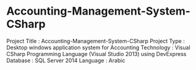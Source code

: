 # Accounting-Management-System-CSharp
Project Title : Accounting-Management-System-CSharp Project Type : Desktop windows application system for Accounting Technology : Visual CSharp Programming Language (Visual Studio 2013) using DevExpress Database : SQL Server 2014 Language : Arabic
